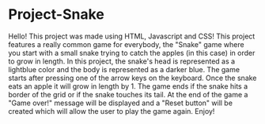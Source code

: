 # Project-Snake
Hello! This project was made using HTML, Javascript and CSS! This project features a really common game for everybody, the "Snake" game where you start with a small snake trying to catch the apples (in this case) in order to grow in length. In this project, the snake's head is represented as a lightblue color and the body is represented as a darker blue. The game starts after pressing one of the arrow keys on the keyboard. Once the snake eats an apple it will grow in length by 1. The game ends if the snake hits a border of the grid or if the snake touches its tail. At the end of the game a "Game over!" message will be displayed and a "Reset button" will be created which will allow the user to play the game again. Enjoy!
